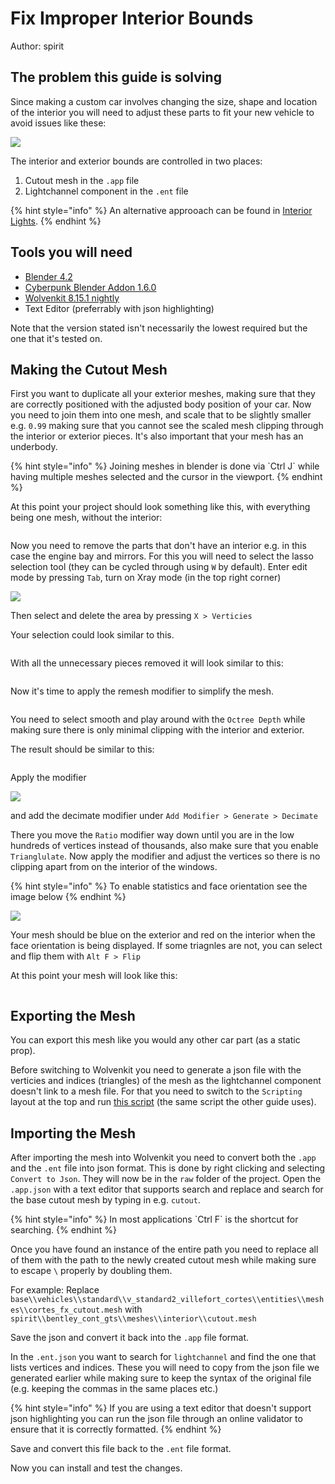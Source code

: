 # Fix Improper Interior Bounds

Author: spirit

## The problem this guide is solving

Since making a custom car involves changing the size, shape and location of the interior you will need to adjust these parts to fit your new vehicle to avoid issues like these:

![](https://github.com/user-attachments/assets/266dd527-4fe8-4fc5-90f5-6edea1a5f9cf)

The interior and exterior bounds are controlled in two places:

1. Cutout mesh in the `.app` file
2. Lightchannel component in the `.ent` file

{% hint style="info" %}
An alternative approoach can be found in [Interior Lights](https://wiki.redmodding.org/cyberpunk-2077-modding/modding-guides/vehicles/interior-lights).
{% endhint %}

## Tools you will need

* [Blender 4.2](https://www.blender.org/download/releases/4-2/)
* [Cyberpunk Blender Addon 1.6.0](https://github.com/WolvenKit/Cyberpunk-Blender-add-on)
* [Wolvenkit 8.15.1 nightly](https://github.com/WolvenKit/WolvenKit)
* Text Editor (preferrably with json highlighting)

Note that the version stated isn't necessarily the lowest required but the one that it's tested on.

## Making the Cutout Mesh

First you want to duplicate all your exterior meshes, making sure that they are correctly positioned with the adjusted body position of your car. Now you need to join them into one mesh, and scale that to be slightly smaller e.g. `0.99` making sure that you cannot see the scaled mesh clipping through the interior or exterior pieces. It's also important that your mesh has an underbody.

{% hint style="info" %}
Joining meshes in blender is done via \`Ctrl J\` while having multiple meshes selected and the cursor in the viewport.
{% endhint %}

At this point your project should look something like this, with everything being one mesh, without the interior:

<figure><img src="https://github.com/user-attachments/assets/ce96ee9c-dad9-4bd9-866b-8216cf365629" alt=""><figcaption></figcaption></figure>

Now you need to remove the parts that don't have an interior e.g. in this case the engine bay and mirrors. For this you will need to select the lasso selection tool (they can be cycled through using `W` by default). Enter edit mode by pressing `Tab`, turn on Xray mode (in the top right corner)

![](https://github.com/user-attachments/assets/04527ed6-46dc-4f44-ab22-b355f99b35cd)

Then select and delete the area by pressing `X > Verticies`

Your selection could look similar to this.&#x20;

<figure><img src="https://github.com/user-attachments/assets/e69a2307-6a40-4068-800c-38fea35b26e9" alt=""><figcaption></figcaption></figure>

With all the unnecessary pieces removed it will look similar to this:&#x20;

<figure><img src="https://github.com/user-attachments/assets/2367f498-4556-4308-aa22-cf9e39d2c458" alt=""><figcaption></figcaption></figure>

Now it's time to apply the remesh modifier to simplify the mesh.&#x20;

<figure><img src="https://github.com/user-attachments/assets/730dfc1d-1f26-44bb-8087-865c72228aa5" alt=""><figcaption></figcaption></figure>

You need to select smooth and play around with the `Octree Depth` while making sure there is only minimal clipping with the interior and exterior.

The result should be similar to this:&#x20;

<figure><img src="https://github.com/user-attachments/assets/ead2d072-212e-44d8-b3e8-e9005591b005" alt=""><figcaption></figcaption></figure>

Apply the modifier

![](https://github.com/user-attachments/assets/bbd2d081-dc96-4343-9012-89bd3f0c7935)

and add the decimate modifier under `Add Modifier > Generate > Decimate`

There you move the `Ratio` modifier way down until you are in the low hundreds of vertices instead of thousands, also make sure that you enable `Trianglulate`. Now apply the modifier and adjust the vertices so there is no clipping apart from on the interior of the windows.

{% hint style="info" %}
To enable statistics and face orientation see the image below
{% endhint %}

![](https://github.com/user-attachments/assets/f78d069d-e773-421f-b711-7f86a72fa3da)

Your mesh should be blue on the exterior and red on the interior when the face orientation is being displayed. If some triagnles are not, you can select and flip them with `Alt F > Flip`

At this point your mesh will look like this:&#x20;

<figure><img src="https://github.com/user-attachments/assets/0e7b9201-e082-48a5-a6cc-d68a7a8fce18" alt=""><figcaption></figcaption></figure>

## Exporting the Mesh

You can export this mesh like you would any other car part (as a static prop).

Before switching to Wolvenkit you need to generate a json file with the verticies and indices (triangles) of the mesh as the lightchannel component doesn't link to a mesh file. For that you need to switch to the `Scripting` layout at the top and run [this script](https://gist.github.com/misterchedda/aa730fab5bc0aa0f1bd905f617c84e6d) (the same script the other guide uses).

## Importing the Mesh

After importing the mesh into Wolvenkit you need to convert both the `.app` and the `.ent` file into json format. This is done by right clicking and selecting `Convert to Json`. They will now be in the `raw` folder of the project. Open the `.app.json` with a text editor that supports search and replace and search for the base cutout mesh by typing in e.g. `cutout`.

{% hint style="info" %}
In most applications \`Ctrl F\` is the shortcut for searching.
{% endhint %}

Once you have found an instance of the entire path you need to replace all of them with the path to the newly created cutout mesh while making sure to escape `\` properly by doubling them.

For example: Replace `base\\vehicles\\standard\\v_standard2_villefort_cortes\\entities\\meshes\\cortes_fx_cutout.mesh` with `spirit\\bentley_cont_gts\\meshes\\interior\\cutout.mesh`

Save the json and convert it back into the `.app` file format.

In the `.ent.json` you want to search for `lightchannel` and find the one that lists vertices and indices. These you will need to copy from the json file we generated earlier while making sure to keep the syntax of the original file (e.g. keeping the commas in the same places etc.)

{% hint style="info" %}
If you are using a text editor that doesn't support json highlighting you can run the json file through an online validator to ensure that it is correctly formatted.
{% endhint %}

Save and convert this file back to the `.ent` file format.

Now you can install and test the changes.
